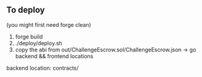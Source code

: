 ## To deploy

(you might first need forge clean)
1. forge build
2. ./deploy/deploy.sh
3. copy the abi from out/ChallengeEscrow.sol/ChallengeEscrow.json -> go backend && frontend locations

backend location: contracts/